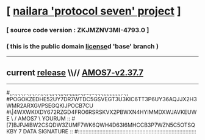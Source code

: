 
# [ [nailara 'protocol seven' project](http://nailara.network/) ]

### [ source code version : ZKJMZNV3MI-4793.0 ]

### ( this is the public domain [license](../license)d 'base' branch )
---
## current [release](https://github.com/nailara-technologies/protocol-7/releases) \\\\// [AMOS7-v2.37.7](https://github.com/nailara-technologies/protocol-7/releases/tag/AMOS7-v2.37.7)
---

#,,.,,.,.,,..,,.,,.,.,,.,,.,,,.,.,,,.,,.,,,,,,..,,...,...,.,.,,,,,,,,,,,,,..,,
#POGOKZEDHE52UY7DR7WTDC5GSVEGT3U3KIC6TT3P6UY36AQJJX2H3WMR2ARXGVPSEGQKIJPOCB7CU
#\\\|4WXWKIXDY672RZGD4FRO6RSRSKVX2PBWXN4HYIMMDXWJAVKEUWE \ / AMOS7 \ YOURUM ::
#\[7]BJPJ4BW2CSQDW3ZUMF7WK6QWH4D63I6MHCCB3P7WZN5C5OTSQKBY 7  DATA SIGNATURE ::
#:::::::::::::::::::::::::::::::::::::::::::::::::::::::::::::::::::::::::::::
